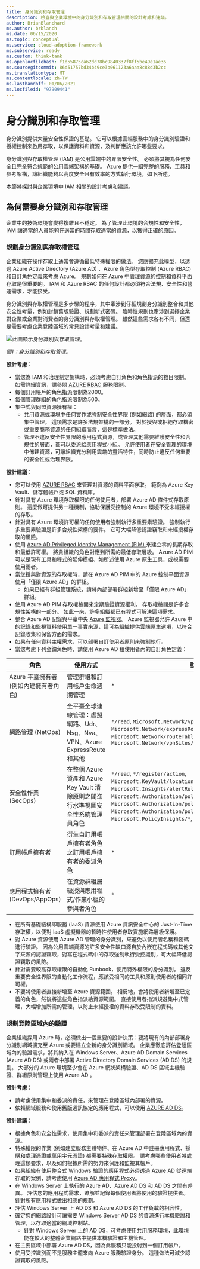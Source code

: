 ```yaml
---
title: 身分識別和存取管理
description: 檢查與企業環境中的身分識別和存取管理相關的設計考慮和建議。
author: BrianBlanchard
ms.author: brblanch
ms.date: 06/15/2020
ms.topic: conceptual
ms.service: cloud-adoption-framework
ms.subservice: ready
ms.custom: think-tank
ms.openlocfilehash: f1d55875ca62dd78bc9840337f8ff5be49e1ae36
ms.sourcegitcommit: 86d51757bd34b49ce3b061123a6aaa8c88d3b2cc
ms.translationtype: MT
ms.contentlocale: zh-TW
ms.lasthandoff: 01/06/2021
ms.locfileid: "97909441"
---
```

# <a name="identity-and-access-management"></a>身分識別和存取管理

身分識別提供大量安全性保證的基礎。 它可以根據雲端服務中的身分識別驗證和授權控制來啟用存取，以保護資料和資源，及判斷應該允許哪些要求。

身分識別與存取權管理 (IAM) 是公用雲端中的界限安全性。 必須將其視為任何安全且完全符合規範的公用雲端架構的基礎。 Azure 提供一組完整的服務、工具和參考架構，讓組織能夠以高度安全且有效率的方式執行環境，如下所述。

本節將探討與企業環境中 IAM 相關的設計考慮和建議。

## <a name="why-we-need-identity-and-access-management"></a>為何需要身分識別和存取管理

企業中的技術環境會變得複雜且不穩定。 為了管理此環境的合規性和安全性，IAM 讓適當的人員能夠在適當的時間存取適當的資源，以獲得正確的原因。

### <a name="plan-for-identity-and-access-management"></a>規劃身分識別與存取權管理

企業組織在操作存取上通常會遵循最低特殊權限的做法。 您應擴充此模型，以透過 Azure Active Directory (Azure AD) 、Azure 角色型存取控制 (Azure RBAC) 和自訂角色定義來考慮 Azure。 規劃如何在 Azure 中管理資源的控制和資料平面存取是很重要的。 IAM 和 Azure RBAC 的任何設計都必須符合法規、安全性和營運需求，才能接受。

身分識別與存取權管理是多步驟的程序，其中牽涉到仔細規劃身分識別整合和其他安全性考量，例如封鎖舊版驗證、規劃新式密碼。 臨時性規劃也牽涉到選擇企業對企業或企業對消費者的身分識別與存取權管理。 雖然這些需求各有不同，但還是需要考慮企業登陸區域的常見設計考量和建議。

![此圖顯示身分識別與存取管理。](./media/iam.png)

_圖1：身分識別和存取管理。_

**設計考慮：**

- 當您為 IAM 和治理制定架構時，必須考慮自訂角色和角色指派的數目限制。 如需詳細資訊，請參閱 [AZURE RBAC 服務限制](/azure/azure-resource-manager/management/azure-subscription-service-limits#azure-role-based-access-control-limits)。
- 每個訂用帳戶的角色指派限制為2000。
- 每個管理群組的角色指派限制為500。
- 集中式與同盟資源擁有權：
  - 共用資源或環境中任何實作或強制安全性界限 (例如網路) 的層面，都必須集中管理。 這項需求是許多法規架構的一部分。 對於授與或拒絕存取機密或重要商務資源的任何組織而言，這是標準做法。
  - 管理不違反安全性界限的應用程式資源，或管理其他需要維護安全性和合規性的層面，都可以委派給應用程式小組。 允許使用者在安全管理的環境中佈建資源，可讓組織充分利用雲端的靈活特性，同時防止違反任何重要的安全性或治理界限。

<!-- docutune:ignore Azure-AD-only Azure-AD-managed -->

**設計建議：**

- 您可以使用 [AZURE RBAC](/azure/role-based-access-control/overview) 來管理對資源的資料平面存取。 範例為 Azure Key Vault、儲存體帳戶或 SQL 資料庫。
- 針對具有 Azure 環境存取權限的任何使用者，部署 Azure AD 條件式存取原則。 這麼做可提供另一種機制，協助保護受控制的 Azure 環境不受未經授權的存取。
- 針對具有 Azure 環境許可權的任何使用者強制執行多重要素驗證。 強制執行多重要素驗證是許多合規性架構的要件。 它可大幅降低認證竊取和未經授權存取的風險。
- 使用 [Azure AD Privileged Identity Management (PIM) ](/azure/active-directory/privileged-identity-management/pim-configure) 來建立零的長期存取和最低許可權。 將貴組織的角色對應到所需的最低存取層級。 Azure AD PIM 可以是現有工具和程式的延伸模組、如所述使用 Azure 原生工具，或視需要使用兩者。
- 當您授與對資源的存取權時，請在 Azure AD PIM 中的 Azure 控制平面資源使用「僅限 Azure AD」的群組。
  - 如果已經有群組管理系統，請將內部部署群組新增至「僅限 Azure AD」群組。
- 使用 Azure AD PIM 存取權檢閱來定期驗證資源權利。 存取權檢閱是許多合規性架構的一部分。 如此一來，許多組織都已有程式可解決這項需求。
- 整合 Azure AD 記錄與平臺中央 [Azure 監視器](/azure/active-directory/reports-monitoring/concept-activity-logs-azure-monitor)。 Azure 監視器允許 Azure 中的記錄和監視資料使用單一事實來源，這可為組織提供雲端原生選項，以符合記錄收集和保留方面的需求。
- 如果有任何資料主權需求，可以部署自訂使用者原則來強制執行。
- 當您考慮下列金鑰角色時，請使用 Azure AD 租使用者內的自訂角色定義：

| 角色 | 使用方式 | 動作 | 沒有任何動作 |
|---|---|---|---|
| Azure 平臺擁有者 (例如內建擁有者角色)                | 管理群組和訂用帳戶生命週期管理                                                           | `*`                                                                                                                                                                                                                  |                                                                                                                                                                                         |
| 網路管理 (NetOps)         | 全平臺全球連線管理：虛擬網路、Udr、Nsg、Nva、VPN、Azure ExpressRoute 和其他            | `*/read`, `Microsoft.Network/vpnGateways/*`, `Microsoft.Network/expressRouteCircuits/*`, `Microsoft.Network/routeTables/write`, `Microsoft.Network/vpnSites/*`                              |                                                                                                                                                                               |
| 安全性作業 (SecOps)        | 在整個 Azure 資產和 Azure Key Vault 清除原則之間進行水準視圖安全性系統管理員角色 | `*/read`, `*/register/action`, `Microsoft.KeyVault/locations/deletedVaults/purge/action`, `Microsoft.Insights/alertRules/*`, `Microsoft.Authorization/policyDefinitions/*`, `Microsoft.Authorization/policyAssignments/*`, `Microsoft.Authorization/policySetDefinitions/*`, `Microsoft.PolicyInsights/*`, `Microsoft.Security/*` |                                                                            |
| 訂用帳戶擁有者                 | 衍生自訂用帳戶擁有者角色之訂用帳戶擁有者的委派角色                                       | `*`                                                                                                                                                                                                                  | `Microsoft.Authorization/*/write`, `Microsoft.Network/vpnGateways/*`, `Microsoft.Network/expressRouteCircuits/*`, `Microsoft.Network/routeTables/write`, `Microsoft.Network/vpnSites/*` |
| 應用程式擁有者 (DevOps/AppOps)  | 在資源群組層級授與應用程式/作業小組的參與者角色                                 | `*`                                                                                                                                                                                                                   | `Microsoft.Authorization/*/write`, `Microsoft.Network/publicIPAddresses/write`, `Microsoft.Network/virtualNetworks/write`, `Microsoft.KeyVault/locations/deletedVaults/purge/action`                                         |

- 在所有基礎結構即服務 (IaaS) 資源使用 Azure 資訊安全中心的 Just-In-Time 存取權，以便對 IaaS 虛擬機器的暫時性使用者存取實施網路層級保護。
- 對 Azure 資源使用 Azure AD 管理的身分識別，來避免以使用者名稱和密碼進行驗證。 因為公用雲端資源的許多安全性缺口源自於內嵌在程式碼或其他文字來源的認證竊取，對寫在程式碼中的存取強制執行受控識別，可大幅降低認證竊取的風險。
- 針對需要較高存取權限的自動化 Runbook，使用特殊權限的身分識別。 違反重要安全性界限的自動化工作流程，應該受相同的工具和原則使用者的相同許可權。
- 不要將使用者直接新增至 Azure 資源範圍。 相反地，會將使用者新增至已定義的角色，然後將這些角色指派給資源範圍。 直接使用者指派規避集中式管理，大幅增加所需的管理，以防止未經授權的資料存取受限制的資料。

### <a name="plan-for-authentication-inside-a-landing-zone"></a>規劃登陸區域內的驗證

企業組織採用 Azure 時，必須做出一個重要的設計決策：要將現有的內部部署身分識別網域擴充至 Azure 或要建立全新的身分識別網域。 企業應徹底評估登陸區域內的驗證需求，將其納入在 Windows Server、Azure AD Domain Services (Azure AD DS) 或兩者中部署 Active Directory Domain Services (AD DS) 的規劃。 大部分的 Azure 環境至少會在 Azure 網狀架構驗證、AD DS 區域主機驗證、群組原則管理上使用 Azure AD 。

**設計考慮：**

- 請考慮使用集中和委派的責任，來管理在登陸區域內部署的資源。
- 依賴網域服務和使用舊版通訊協定的應用程式，可以使用 [AZURE AD DS](/azure/active-directory-domain-services)。

**設計建議：**

- 根據角色和安全性需求，使用集中和委派的責任來管理部署在登陸區域內的資源。
- 特殊權限的作業 (例如建立服務主體物件、在 Azure AD 中註冊應用程式、採購和處理憑證或萬用字元憑證) 都需要特殊存取權限。 請考慮哪些使用者將處理這類要求，以及如何根據所需的努力來保護和監視其帳戶。
- 如果組織有使用整合式 Windows 驗證的應用程式必須透過 Azure AD 從遠端存取的案例，請考慮使用 [Azure AD 應用程式 Proxy](/azure/active-directory/manage-apps/application-proxy)。
- 在 Windows Server 上執行的 Azure AD、Azure AD DS 和 AD DS 之間有差異。 評估您的應用程式需求，瞭解並記錄每個使用者將使用的驗證提供者。 針對所有應用程式做出相應的規劃。
- 評估 Windows Server 上 AD DS 和 Azure AD DS 的工作負載的相容性。
- 確定您的網路設計可讓需要 Windows Server AD DS 的資源進行本機驗證和管理，以存取適當的網域控制站。
  - 針對 Windows Server 上的 AD DS，可考慮使用共用服務環境，此環境能在較大的整體企業網路中提供本機驗證和主機管理。
- 在主要區域中部署 Azure AD DS，因為此服務只能投射到一個訂用帳戶。
- 使用受控識別而不是服務主體來向 Azure 服務驗證身分。 這種做法可減少認證竊取的風險。
